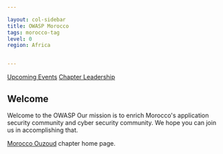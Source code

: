 ```yaml
---

layout: col-sidebar
title: OWASP Morocco
tags: morocco-tag
level: 0
region: Africa


---
```

[Upcoming Events](#upcoming-events)   [Chapter Leadership](#chapter-leadership)

## Welcome

Welcome to the OWASP
Our mission is to enrich Morocco's application security community and cyber security community. We
hope you can join us in accomplishing that.

[Morocco Ouzoud](https://upload.wikimedia.org/wikipedia/commons/7/76/Ouzoud_waterfalls_In_spring-Morocco.jpg) chapter home page.

